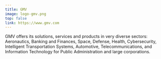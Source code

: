 ```yaml
---
title: GMV
image: logo-gmv.png
top: false
link: https://www.gmv.com
---
```


GMV offers its solutions, services and products in very diverse sectors: Aeronautics, Banking and Finances, Space, Defense, Health, Cybersecurity, Intelligent Transportation Systems, Automotive, Telecommunications, and Information Technology for Public Administration and large corporations.
